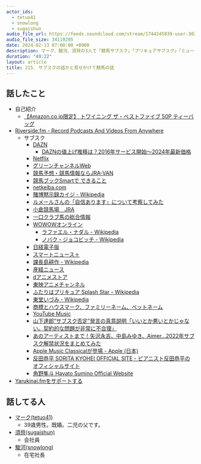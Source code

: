```yaml
---
actor_ids:
  - tetuo41
  - snowlong
  - sugaishun
audio_file_url: https://feeds.soundcloud.com/stream/1744245039-user-302747142-yarukinai-215-2024-02-13.mp3
audio_file_size: 34119295
date: 2024-02-13 07:00:00 +0900
description: マーク、駿河、須貝の3人で「競馬サブスク」「プリキュアサブスク」「ミュージックサブスク」などについて話しました。
duration: "49:22"
layout: article
title: 215. サブスクの話かと見せかけて競馬の話
---
```


## 話したこと
- 自己紹介
  - [【Amazon.co.jp限定】 トワイニング ザ・ベストファイブ 50P ティーバッグ](https://www.amazon.co.jp/dp/B07PMG8HGN)
- [Riverside.fm - Record Podcasts And Videos From Anywhere](https://riverside.fm/)
  - サブスク
    - [DAZN](https://www.dazn.com/ja-JP/home)
      - [DAZNの値上げ推移は？2016年サービス開始～2024年最新価格](https://www.goal.com/jp/%E3%83%8B%E3%83%A5%E3%83%BC%E3%82%B9/dazn-price-increase-transition/bltbba918fd1b746780)
    - [Netflix](https://www.netflix.com/browse)
    - [グリーンチャンネルWeb](https://sp.gch.jp/)
    - [競馬予想・競馬情報ならJRA-VAN](https://jra-van.jp/)
    - [競馬ブックSmartで できること](https://www.keibabook.co.jp/landing/)
    - [netkeiba.com](https://www.netkeiba.com/)
    - [賭博黙示録カイジ - Wikipedia](https://ja.wikipedia.org/wiki/%E8%B3%AD%E5%8D%9A%E9%BB%99%E7%A4%BA%E9%8C%B2%E3%82%AB%E3%82%A4%E3%82%B8)
    - [ルメールさんの「自信あります」について考察してみた](https://note.com/chudokuzousan/n/n8dc48dc039c9)
    - [小倉競馬場　JRA](https://www.jra.go.jp/facilities/race/kokura/)
    - [一口クラブ馬の総合情報](https://www.umadb.com/)
    - [WOWOWオンライン](https://www.wowow.co.jp/)
      - [ラファエル・ナダル - Wikipedia](https://ja.wikipedia.org/wiki/%E3%83%A9%E3%83%95%E3%82%A1%E3%82%A8%E3%83%AB%E3%83%BB%E3%83%8A%E3%83%80%E3%83%AB)
      - [ノバク・ジョコビッチ - Wikipedia](https://ja.wikipedia.org/wiki/%E3%83%8E%E3%83%90%E3%82%AF%E3%83%BB%E3%82%B8%E3%83%A7%E3%82%B3%E3%83%93%E3%83%83%E3%83%81)
    - [日経電子版](https://www.nikkei.com/pr/paper/)
    - [スマートニュース＋](https://smartnews-plus.com/)
    - [課長島耕作 - Wikipedia](https://ja.wikipedia.org/wiki/%E8%AA%B2%E9%95%B7%E5%B3%B6%E8%80%95%E4%BD%9C)
    - [産経ニュース](https://www.sankei.com/)
    - [dアニメストア](https://animestore.docomo.ne.jp/animestore/tp_pc)
    - [東映アニメチャンネル](https://www.amazon.co.jp/gp/video/offers?benefitId=toeianimejp)
    - [ふたりはプリキュア Splash Star - Wikipedia](https://ja.wikipedia.org/wiki/%E3%81%B5%E3%81%9F%E3%82%8A%E3%81%AF%E3%83%97%E3%83%AA%E3%82%AD%E3%83%A5%E3%82%A2_Splash_Star)
    - [東堂いづみ - Wikipedia](https://ja.wikipedia.org/wiki/%E6%9D%B1%E5%A0%82%E3%81%84%E3%81%A5%E3%81%BF)
    - [商標とハウスマーク、ファミリーネーム、ペットネーム](https://www.patent.gr.jp/news/shosai.html?id=18956120174df726572119b)
    - [YouTube Music](https://music.youtube.com/)
    - [山下達郎“サブスク否定”発言の真意説明「いいとか悪いとかじゃない。契約的な問題が非常に不合理」](https://www.sponichi.co.jp/entertainment/news/2023/02/18/kiji/20230218s00041000471000c.html)
    - [あのアーティストまで！矢沢永吉、中島みゆき、Aimer...2022年サブスク解禁状況をまとめてみた](https://www.phileweb.com/review/column/202212/31/1982.html)
    - [Apple Music Classicalが登場 - Apple (日本)](https://www.apple.com/jp/newsroom/2023/03/apple-music-classical-is-here/)
    - [反田恭平 SORITA KYOHEI OFFICIAL SITE - ピアニスト反田恭平のオフィシャルサイト](https://kyoheisorita.com/)
    - [角野隼斗 Hayato Sumino Official Website](https://hayatosum.com/)
- [Yarukinai.fmをサポートする](https://note.com/tetuo41/circle)

## 話してる人
- [マーク(tetuo41)](https://twitter.com/tetuo41)
  - 39歳男性。既婚。二児の父です。
- [須貝(sugaishun)](https://twitter.com/sugaishun)
  - 会社員
- [駿河(snowlong)](https://twitter.com/_snowlong)
  - 在宅社長
